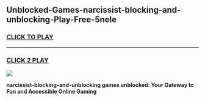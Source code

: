 
## Unblocked-Games-narcissist-blocking-and-unblocking-Play-Free-5nele
<h3>
<a href="https://premium76.site?title=narcissist-blocking-and-unblocking&ref=23A">CLICK TO PLAY</a></h3>
<hr>

<h3>
<a href="https://premium76.site?title=narcissist-blocking-and-unblocking&ref=23A">CLICK 2 PLAY</a>
  
</h3>

<a href="https://premium76.site?title=narcissist-blocking-and-unblocking&ref=23A"><img src="https://clearcache.store/games.png"></a>


**narcissist-blocking-and-unblocking games unblocked: Your Gateway to Fun and Accessible Online Gaming**

